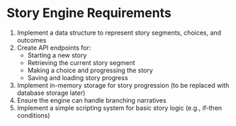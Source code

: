 # Story Engine Requirements

1. Implement a data structure to represent story segments, choices, and outcomes
2. Create API endpoints for:
   - Starting a new story
   - Retrieving the current story segment
   - Making a choice and progressing the story
   - Saving and loading story progress
3. Implement in-memory storage for story progression (to be replaced with database storage later)
4. Ensure the engine can handle branching narratives
5. Implement a simple scripting system for basic story logic (e.g., if-then conditions)